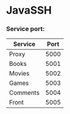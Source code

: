 # JavaSSH

### Service port:
  
| Service | Port |
| --- | --- |
| Proxy | 5000 |
| Books | 5001 |
| Movies | 5002 |
| Games | 5003 |
| Comments | 5004 |
| Front | 5005 |
